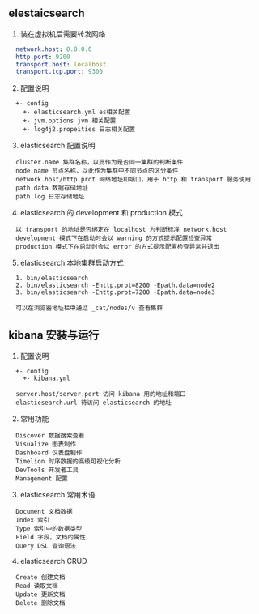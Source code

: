 ## elestaicsearch

1. 装在虚拟机后需要转发网络
```yml
  network.host: 0.0.0.0
  http.port: 9200
  transport.host: localhost
  transport.tcp.port: 9300
```

2. 配置说明
```
  +- config
    +- elasticsearch.yml es相关配置
    +- jvm.options jvm 相关配置
    +- log4j2.propeities 日志相关配置
```

3. elasticsearch 配置说明
```
  cluster.name 集群名称，以此作为是否同一集群的判断条件
  node.name 节点名称，以此作为集群中不同节点的区分条件
  network.host/http.prot 网络地址和端口，用于 http 和 transport 服务使用
  path.data 数据存储地址
  path.log 日志存储地址
```

4. elasticsearch 的 development 和 production 模式
```
  以 transport 的地址是否绑定在 localhost 为判断标准 network.host
  development 模式下在启动时会以 warning 的方式提示配置检查异常
  production 模式下在启动时会以 error 的方式提示配置检查异常并退出
```

5. elasticsearch 本地集群启动方式
```
  1. bin/elasticsearch
  2. bin/elasticsearch -Ehttp.prot=8200 -Epath.data=node2
  3. bin/elasticsearch -Ehttp.prot=7200 -Epath.data=node3

  可以在浏览器地址栏中通过 _cat/nodes/v 查看集群
```

## kibana 安装与运行
1. 配置说明
```
  +- config
    +- kibana.yml
  
  server.host/server.port 访问 kibana 用的地址和端口
  elasticsearch.url 待访问 elasticsearch 的地址
```

2. 常用功能
```
  Discover 数据搜索查看
  Visualize 图表制作
  Dashboard 仪表盘制作
  Timelion 时序数据的高级可视化分析
  DevTools 开发者工具
  Management 配置
```

3. elasticsearch 常用术语
```
  Document 文档数据
  Index 索引
  Type 索引中的数据类型
  Field 字段，文档的属性
  Query DSL 查询语法
```

4. elasticsearch CRUD
```
  Create 创建文档
  Read 读取文档
  Update 更新文档
  Delete 删除文档
```
